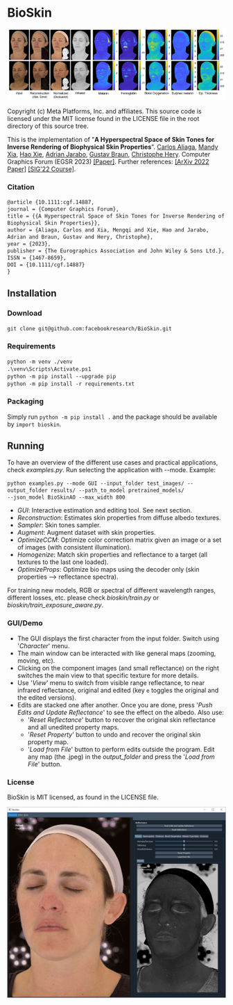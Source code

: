 # BioSkin

<img src=figures/teaser2.jpg>

Copyright (c) Meta Platforms, Inc. and affiliates.
This source code is licensed under the MIT license found in the LICENSE file in the root directory of this source tree.

This is the implementation of "**A Hyperspectral Space of Skin Tones for Inverse Rendering of Biophysical Skin Properties**". 
[Carlos Aliaga](https://scholar.google.com/citations?user=k68oeiEAAAAJ&hl=en&oi=ao), 
[Mandy Xia](https://mandyxmq.github.io/), [Hao Xie](https://www.linkedin.com/in/hao-xie/), 
[Adrian Jarabo](https://scholar.google.com/citations?hl=en&user=pXKBhbkAAAAJ), 
[Gustav Braun](https://www.linkedin.com/in/gusbraun/), 
[Christophe Hery](https://www.linkedin.com/in/christophehery/). 
Computer Graphics Forum (EGSR 2023) [[Paper]](https://diglib.eg.org/handle/10.1111/cgf14887).
Further references: 
[[ArXiv 2022 Paper]](https://research.facebook.com/publications/estimation-of-spectral-biophysical-skin-properties-from-captured-rgb-albedo/) 
[[SIG'22 Course]](https://blog.selfshadow.com/publications/s2022-spectral-course/).

### Citation
```
@article {10.1111:cgf.14887,
journal = {Computer Graphics Forum},
title = {{A Hyperspectral Space of Skin Tones for Inverse Rendering of Biophysical Skin Properties}},
author = {Aliaga, Carlos and Xia, Mengqi and Xie, Hao and Jarabo, Adrian and Braun, Gustav and Hery, Christophe},
year = {2023},
publisher = {The Eurographics Association and John Wiley & Sons Ltd.},
ISSN = {1467-8659},
DOI = {10.1111/cgf.14887}
}
```

## Installation

### Download
`git clone git@github.com:facebookresearch/BioSkin.git`

### Requirements

`python -m venv ./venv` \
`.\venv\Scripts\Activate.ps1` \
`python -m pip install --upgrade pip` \
`python -m pip install -r requirements.txt`

### Packaging

Simply run `python -m pip install .` and the package should be available by `import bioskin`.

## Running
To have an overview of the different use cases and practical applications, check _examples.py_.
Run selecting the application with --mode. Example:
```
python examples.py --mode GUI --input_folder test_images/ --output_folder results/ --path_to_model pretrained_models/ 
--json_model BioSkinAO --max_width 800
```

* _GUI_: Interactive estimation and editing tool. See next section.
* _Reconstruction_: Estimates skin properties from diffuse albedo textures.
* _Sampler_:  Skin tones sampler.
* _Augment_:  Augment dataset with skin properties.
* _OptimizeCCM_:  Optimize color correction matrix given an image or a set of images (with consistent illumination).
* _Homogenize_:  Match skin properties and reflectance to a target (all textures to the last one loaded).
* _OptimizeProps_:  Optimize bio maps using the decoder only (skin properties --> reflectance spectra).

For training new models, RGB or spectral of different wavelength ranges, different losses, etc. please check 
_bioskin/train.py_ or _bioskin/train_exposure_aware.py_.

### GUI/Demo
* The GUI displays the first character from the input folder. Switch using '_Character_' menu.
* The main window can be interacted with like general maps (zooming, moving, etc).
* Clicking on the component images (and small reflectance) on the right switches the main view to that specific texture 
for more details.
* Use '_View_' menu to switch from visible range reflectance, to near infrared reflectance, original and edited (key `e` 
toggles the original and the edited versions). 
* Edits are stacked one after another. Once you are done, press '_Push Edits and Update Reflectance_' to see the effect 
on the albedo. Also use:
  * '_Reset Reflectance_' button to recover the original skin reflectance and all unedited property maps.
  * '_Reset Property_' button to undo and recover the original skin property map.
  * '_Load from File_' button to perform edits outside the program. Edit any map (the .jpeg) in the 
_output_folder_ and press the '_Load from File_' button.

### License
BioSkin is MIT licensed, as found in the LICENSE file.

<img src=figures/gui.jpg width=1000>




